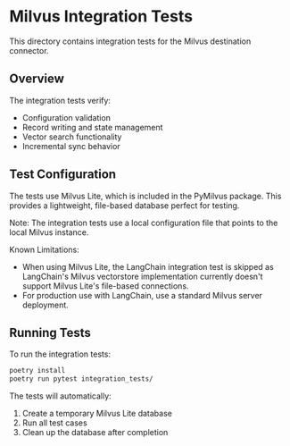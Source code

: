 # Milvus Integration Tests

This directory contains integration tests for the Milvus destination connector.

## Overview

The integration tests verify:
- Configuration validation
- Record writing and state management
- Vector search functionality
- Incremental sync behavior

## Test Configuration

The tests use Milvus Lite, which is included in the PyMilvus package. This provides a lightweight, file-based database perfect for testing.

Note: The integration tests use a local configuration file that points to the local Milvus instance.

Known Limitations:
- When using Milvus Lite, the LangChain integration test is skipped as LangChain's Milvus vectorstore implementation currently doesn't support Milvus Lite's file-based connections.
- For production use with LangChain, use a standard Milvus server deployment.

## Running Tests

To run the integration tests:

```bash
poetry install
poetry run pytest integration_tests/
```

The tests will automatically:
1. Create a temporary Milvus Lite database
2. Run all test cases
3. Clean up the database after completion
